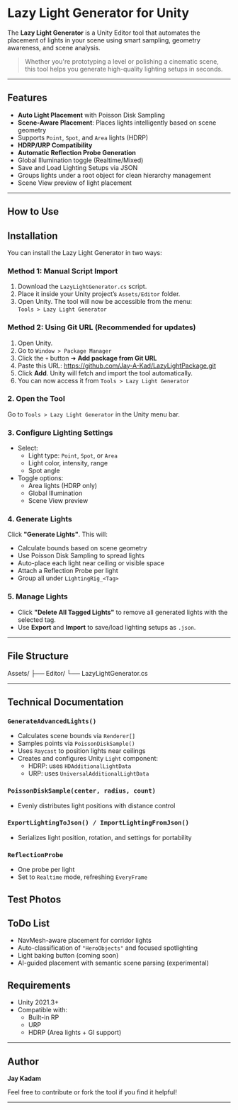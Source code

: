 # Lazy Light Generator for Unity

The **Lazy Light Generator** is a Unity Editor tool that automates the placement of lights in your scene using smart sampling, geometry awareness, and scene analysis.

> Whether you're prototyping a level or polishing a cinematic scene, this tool helps you generate high-quality lighting setups in seconds.

---

## Features

- **Auto Light Placement** with Poisson Disk Sampling
- **Scene-Aware Placement**: Places lights intelligently based on scene geometry
- Supports `Point`, `Spot`, and `Area` lights (HDRP)
- **HDRP/URP Compatibility**
- **Automatic Reflection Probe Generation**
- Global Illumination toggle (Realtime/Mixed)
- Save and Load Lighting Setups via JSON
- Groups lights under a root object for clean hierarchy management
- Scene View preview of light placement

---

## How to Use

## Installation

You can install the Lazy Light Generator in two ways:

### Method 1: Manual Script Import

1. Download the `LazyLightGenerator.cs` script.
2. Place it inside your Unity project’s `Assets/Editor` folder.
3. Open Unity. The tool will now be accessible from the menu:  
   `Tools > Lazy Light Generator`



### Method 2: Using Git URL (Recommended for updates)

1. Open Unity.
2. Go to `Window > Package Manager`
3. Click the `+` button ➜ **Add package from Git URL**
4. Paste this URL: https://github.com/Jay-A-Kad/LazyLightPackage.git
5. Click **Add**. Unity will fetch and import the tool automatically.
6. You can now access it from `Tools > Lazy Light Generator`



### 2. **Open the Tool**
Go to `Tools > Lazy Light Generator` in the Unity menu bar.

### 3. **Configure Lighting Settings**
- Select:
  - Light type: `Point`, `Spot`, or `Area`
  - Light color, intensity, range
  - Spot angle
- Toggle options:
  - Area lights (HDRP only)
  - Global Illumination
  - Scene View preview

### 4. **Generate Lights**
Click **"Generate Lights"**. This will:
- Calculate bounds based on scene geometry
- Use Poisson Disk Sampling to spread lights
- Auto-place each light near ceiling or visible space
- Attach a Reflection Probe per light
- Group all under `LightingRig_<Tag>`

### 5. **Manage Lights**
- Click **"Delete All Tagged Lights"** to remove all generated lights with the selected tag.
- Use **Export** and **Import** to save/load lighting setups as `.json`.

---

## File Structure
Assets/
├── Editor/
    └── LazyLightGenerator.cs


---

## Technical Documentation
### `GenerateAdvancedLights()`
- Calculates scene bounds via `Renderer[]`
- Samples points via `PoissonDiskSample()`
- Uses `Raycast` to position lights near ceilings
- Creates and configures Unity `Light` component:
  - HDRP: uses `HDAdditionalLightData`
  - URP: uses `UniversalAdditionalLightData`

### `PoissonDiskSample(center, radius, count)`
- Evenly distributes light positions with distance control

### `ExportLightingToJson() / ImportLightingFromJson()`
- Serializes light position, rotation, and settings for portability

### `ReflectionProbe`
- One probe per light
- Set to `Realtime` mode, refreshing `EveryFrame`

## Test Photos



## ToDo List

- NavMesh-aware placement for corridor lights
- Auto-classification of `"HeroObjects"` and focused spotlighting
- Light baking button (coming soon)
- AI-guided placement with semantic scene parsing (experimental)


## Requirements

- Unity 2021.3+
- Compatible with:
  - Built-in RP
  - URP
  - HDRP (Area lights + GI support)

---

## Author

**Jay Kadam**  

Feel free to contribute or fork the tool if you find it helpful!

---
